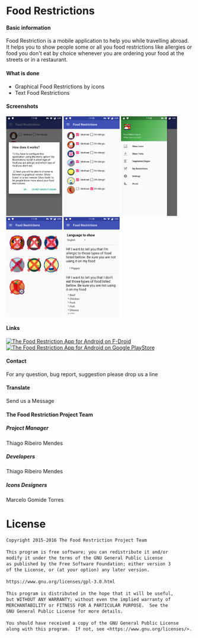 # Food Restrictions

#### Basic information

Food Restriction is a mobile application to help you while travelling abroad. It helps you to show people some or all you food restrictions like allergies or food you don't eat by choice whenever you are ordering your food at the streets or in a restaurant.

#### What is done

  * Graphical Food Restrictions by icons
  * Text Food Restrictions

#### Screenshots

<img src="assets/images/howto.png" width="30%">
<img src="assets/images/config.png" width="30%">
<img src="assets/images/menu.png" width="30%">
<img src="assets/images/main.png" width="30%">
<img src="assets/images/text.png" width="30%">

#### Links

[![The Food Restriction App for Android on F-Droid](https://f-droid.org/wiki/images/c/c4/F-Droid-button_available-on.png)](https://f-droid.org/packages/br.com.frs.foodrestrictions/)
[![The Food Restriction App for Android on Google PlayStore](https://developer.android.com/images/brand/en_app_rgb_wo_60.png)](https://play.google.com/store/apps/details?id=br.com.frs.foodrestrictions)

#### Contact

For any question, bug report, suggestion please drop us a line

#### Translate

Send us a Message

#### The Food Restriction Project Team

##### Project Manager

Thiago Ribeiro Mendes

##### Developers

Thiago Ribeiro Mendes

##### Icons Designers

Marcelo Gomide Torres

# License

    Copyright 2015-2016 The Food Restriction Project Team

    This program is free software; you can redistribute it and/or
    modify it under the terms of the GNU General Public License
    as published by the Free Software Foundation; either version 3
    of the License, or (at your option) any later version.

    https://www.gnu.org/licenses/gpl-3.0.html

    This program is distributed in the hope that it will be useful,
    but WITHOUT ANY WARRANTY; without even the implied warranty of
    MERCHANTABILITY or FITNESS FOR A PARTICULAR PURPOSE.  See the
    GNU General Public License for more details.
 
    You should have received a copy of the GNU General Public License
    along with this program.  If not, see <https://www.gnu.org/licenses/>.
